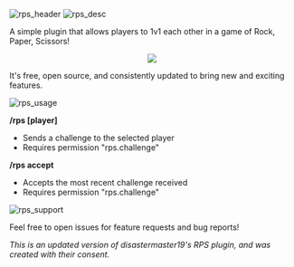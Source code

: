 ![rps_header](https://github.com/jcurtis06/RockPaperScissors/assets/77545656/f753c9ca-54ca-4f8f-b5e0-7927e8a6f07c)
![rps_desc](https://github.com/jcurtis06/RockPaperScissors/assets/77545656/14f8c555-df55-43b1-8984-4e663f86746d)

A simple plugin that allows players to 1v1 each other in a game of Rock, Paper, Scissors!

<p align="center">
  <img src="https://i.imgur.com/loZV9Tq.gif" />
</p>

It's free, open source, and consistently updated to bring new and exciting features.

![rps_usage](https://github.com/jcurtis06/RockPaperScissors/assets/77545656/98dd9a4e-9419-48a0-b7e3-66a0bd1a7946)

**/rps [player]**
- Sends a challenge to the selected player
- Requires permission "rps.challenge"

**/rps accept**
- Accepts the most recent challenge received
- Requires permission "rps.challenge"

![rps_support](https://github.com/jcurtis06/RockPaperScissors/assets/77545656/17468b03-1baa-4ee4-92d1-895f6215c4e6)

Feel free to open issues for feature requests and bug reports!

_This is an updated version of disastermaster19's RPS plugin, and was created with their consent._
